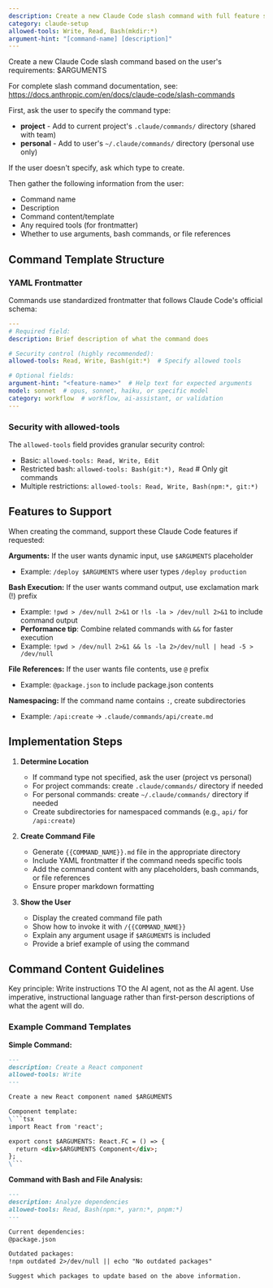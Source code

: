 ```yaml
---
description: Create a new Claude Code slash command with full feature support
category: claude-setup
allowed-tools: Write, Read, Bash(mkdir:*)
argument-hint: "[command-name] [description]"
---
```


Create a new Claude Code slash command based on the user's requirements: $ARGUMENTS

For complete slash command documentation, see: https://docs.anthropic.com/en/docs/claude-code/slash-commands

First, ask the user to specify the command type:
- **project** - Add to current project's `.claude/commands/` directory (shared with team)
- **personal** - Add to user's `~/.claude/commands/` directory (personal use only)

If the user doesn't specify, ask which type to create.

Then gather the following information from the user:
- Command name
- Description
- Command content/template
- Any required tools (for frontmatter)
- Whether to use arguments, bash commands, or file references

## Command Template Structure

### YAML Frontmatter
Commands use standardized frontmatter that follows Claude Code's official schema:

```yaml
---
# Required field:
description: Brief description of what the command does

# Security control (highly recommended):
allowed-tools: Read, Write, Bash(git:*)  # Specify allowed tools

# Optional fields:
argument-hint: "<feature-name>"  # Help text for expected arguments
model: sonnet  # opus, sonnet, haiku, or specific model
category: workflow  # workflow, ai-assistant, or validation
---
```

### Security with allowed-tools
The `allowed-tools` field provides granular security control:
- Basic: `allowed-tools: Read, Write, Edit`
- Restricted bash: `allowed-tools: Bash(git:*), Read`  # Only git commands
- Multiple restrictions: `allowed-tools: Read, Write, Bash(npm:*, git:*)`

## Features to Support

When creating the command, support these Claude Code features if requested:

**Arguments:** If the user wants dynamic input, use `$ARGUMENTS` placeholder
- Example: `/deploy $ARGUMENTS` where user types `/deploy production`

**Bash Execution:** If the user wants command output, use exclamation mark (!) prefix
- Example: `!pwd > /dev/null 2>&1` or `!ls -la > /dev/null 2>&1` to include command output
- **Performance tip**: Combine related commands with `&&` for faster execution
- Example: `!pwd > /dev/null 2>&1 && ls -la 2>/dev/null | head -5 > /dev/null`

**File References:** If the user wants file contents, use `@` prefix
- Example: `@package.json` to include package.json contents

**Namespacing:** If the command name contains `:`, create subdirectories
- Example: `/api:create` → `.claude/commands/api/create.md`


## Implementation Steps

1. **Determine Location**
   - If command type not specified, ask the user (project vs personal)
   - For project commands: create `.claude/commands/` directory if needed
   - For personal commands: create `~/.claude/commands/` directory if needed
   - Create subdirectories for namespaced commands (e.g., `api/` for `/api:create`)

2. **Create Command File**
   - Generate `{{COMMAND_NAME}}.md` file in the appropriate directory
   - Include YAML frontmatter if the command needs specific tools
   - Add the command content with any placeholders, bash commands, or file references
   - Ensure proper markdown formatting

3. **Show the User**
   - Display the created command file path
   - Show how to invoke it with `/{{COMMAND_NAME}}`
   - Explain any argument usage if `$ARGUMENTS` is included
   - Provide a brief example of using the command

## Command Content Guidelines

Key principle: Write instructions TO the AI agent, not as the AI agent. Use imperative, instructional language rather than first-person descriptions of what the agent will do.

### Example Command Templates

**Simple Command:**
```markdown
---
description: Create a React component
allowed-tools: Write
---

Create a new React component named $ARGUMENTS

Component template:
\```tsx
import React from 'react';

export const $ARGUMENTS: React.FC = () => {
  return <div>$ARGUMENTS Component</div>;
};
\```
```

**Command with Bash and File Analysis:**
```markdown
---
description: Analyze dependencies
allowed-tools: Read, Bash(npm:*, yarn:*, pnpm:*)
---

Current dependencies:
@package.json

Outdated packages:
!npm outdated 2>/dev/null || echo "No outdated packages"

Suggest which packages to update based on the above information.
```